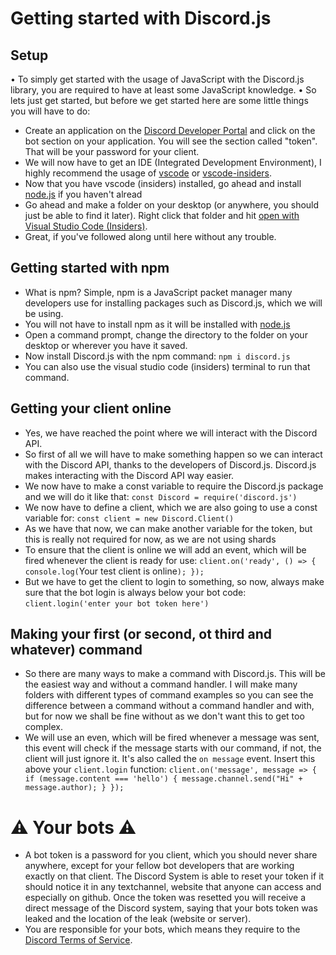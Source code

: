  # Getting started with Discord.js
 ## Setup
• To simply get started with the usage of JavaScript with the Discord.js library, you are required to have at least some JavaScript knowledge.
• So lets just get started, but before we get started here are some little things you will have to do:
- Create an application on the [Discord Developer Portal](https://discord.com/developers/applications) and click on the bot section on your application. You will see the section called "token". That will be your password for your client.
- We will now have to get an IDE (Integrated Development Environment), I highly recommend the usage of [vscode](https://code.visualstudio.com/) or [vscode-insiders](https://code.visualstudio.com/insiders/).
- Now that you have vscode (insiders) installed, go ahead and install [node.js](https://nodejs.org/en/) if you haven't alread
- Go ahead and make a folder on your desktop (or anywhere, you should just be able to find it later). Right click that folder and hit [open with Visual Studio Code (Insiders)](https://code.visualstudio.com/).
- Great, if you've followed along until here without any trouble.

## Getting started with npm
- What is npm? Simple, npm is a JavaScript packet manager many developers use for installing packages such as Discord.js, which we will be using.
- You will not have to install npm as it will be installed with [node.js](https://nodejs.org/en/) 
- Open a command prompt, change the directory to the folder on your desktop or wherever you have it saved. 
- Now install Discord.js with the npm command: `npm i discord.js`
- You can also use the visual studio code (insiders) terminal to run that command.

## Getting your client online
- Yes, we have reached the point where we will interact with the Discord API.
- So first of all we will have to make something happen so we can interact with the Discord API, thanks to the developers of Discord.js. Discord.js makes interacting with the Discord API way easier.
- We now have to make a const variable to require the Discord.js package and we will do it like that: `const Discord = require('discord.js')`
- We now have to define a client, which we are also going to use a const variable for: `const client = new Discord.Client()`
- As we have that now, we can make another variable for the token, but this is really not required for now, as we are not using shards
- To ensure that the client is online we will add an event, which will be fired whenever the client is ready for use: `client.on('ready', () => {
  console.log(`Your test client is online`);
});`
- But we have to get the client to login to something, so now, always make sure that the bot login is always below your bot code: `client.login('enter your bot token here')`

## Making your first (or second, ot third and whatever) command
- So there are many ways to make a command with Discord.js. This will be the easiest way and without a command handler.
I will make many folders with different types of command examples so you can see the difference between a command without a command handler and with, but for now we shall be fine without as we don't want this to get too complex.
- We will use an even, which will be fired whenever a message was sent, this event will check if the message starts with our command, if not, the client will just ignore it. It's also called the `on message` event. Insert this above your `client.login` function: `client.on('message', message => {
  if (message.content === 'hello') {
   message.channel.send("Hi" + message.author);
  }
});`

# ⚠️ Your bots  ⚠️
- A bot token is a password for you client, which you should never share anywhere, except for your fellow bot developers that are working exactly on that client. The Discord System is able to reset your token if it should notice it in any textchannel, website that anyone can access and especially on github. Once the token was resetted you will receive a direct message of the Discord system, saying that your bots token was leaked and the location of the leak (website or server).
- You are responsible for your bots, which means they require to the [Discord Terms of Service](https://discord.com/terms).